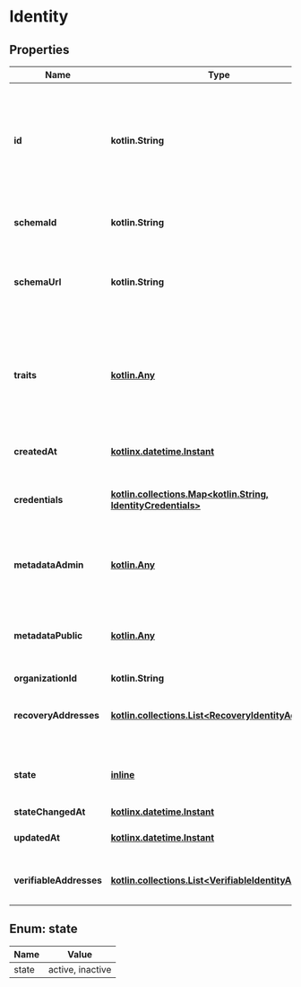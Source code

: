 
# Identity

## Properties
| Name | Type | Description | Notes |
| ------------ | ------------- | ------------- | ------------- |
| **id** | **kotlin.String** | ID is the identity&#39;s unique identifier.  The Identity ID can not be changed and can not be chosen. This ensures future compatibility and optimization for distributed stores such as CockroachDB. |  |
| **schemaId** | **kotlin.String** | SchemaID is the ID of the JSON Schema to be used for validating the identity&#39;s traits. |  |
| **schemaUrl** | **kotlin.String** | SchemaURL is the URL of the endpoint where the identity&#39;s traits schema can be fetched from.  format: url |  |
| **traits** | [**kotlin.Any**](.md) | Traits represent an identity&#39;s traits. The identity is able to create, modify, and delete traits in a self-service manner. The input will always be validated against the JSON Schema defined in &#x60;schema_url&#x60;. |  |
| **createdAt** | [**kotlinx.datetime.Instant**](kotlinx.datetime.Instant.md) | CreatedAt is a helper struct field for gobuffalo.pop. |  [optional] |
| **credentials** | [**kotlin.collections.Map&lt;kotlin.String, IdentityCredentials&gt;**](IdentityCredentials.md) | Credentials represents all credentials that can be used for authenticating this identity. |  [optional] |
| **metadataAdmin** | [**kotlin.Any**](.md) | NullJSONRawMessage represents a json.RawMessage that works well with JSON, SQL, and Swagger and is NULLable- |  [optional] |
| **metadataPublic** | [**kotlin.Any**](.md) | NullJSONRawMessage represents a json.RawMessage that works well with JSON, SQL, and Swagger and is NULLable- |  [optional] |
| **organizationId** | **kotlin.String** |  |  [optional] |
| **recoveryAddresses** | [**kotlin.collections.List&lt;RecoveryIdentityAddress&gt;**](RecoveryIdentityAddress.md) | RecoveryAddresses contains all the addresses that can be used to recover an identity. |  [optional] |
| **state** | [**inline**](#State) | State is the identity&#39;s state.  This value has currently no effect. active StateActive inactive StateInactive |  [optional] |
| **stateChangedAt** | [**kotlinx.datetime.Instant**](kotlinx.datetime.Instant.md) |  |  [optional] |
| **updatedAt** | [**kotlinx.datetime.Instant**](kotlinx.datetime.Instant.md) | UpdatedAt is a helper struct field for gobuffalo.pop. |  [optional] |
| **verifiableAddresses** | [**kotlin.collections.List&lt;VerifiableIdentityAddress&gt;**](VerifiableIdentityAddress.md) | VerifiableAddresses contains all the addresses that can be verified by the user. |  [optional] |


<a id="State"></a>
## Enum: state
| Name | Value |
| ---- | ----- |
| state | active, inactive |



